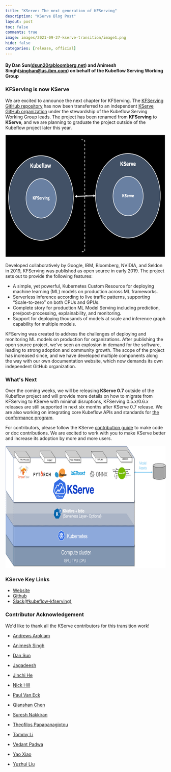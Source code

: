 ```yaml
---
title: "KServe: The next generation of KFServing"
description: "KServe Blog Post"
layout: post
toc: false
comments: true
image: images/2021-09-27-kserve-transition/image1.png
hide: false
categories: [release, official]
---
```


#### By **Dan Sun(dsun20@bloomberg.net)** and **Animesh Singh(singhan@us.ibm.com)** on behalf of the Kubeflow Serving Working Group

### **KFServing is now KServe**
We are excited to announce the next chapter for KFServing.
The [<u>KFServing GitHub repository</u>](https://github.com/kubeflow/kfserving) has now been transferred to an 
independent [<u>KServe GitHub organization</u>](https://github.com/kserve/kserve) under the stewardship of the Kubeflow Serving Working Group leads. 
The project has been renamed from **KFServing** to **KServe**, and we are planning to graduate the project outside of the Kubeflow project later this year.

<img src="/images/2021-09-27-kfserving-transition/image1.png" style="width:6.5in;height:4in" />

Developed collaboratively by Google, IBM, Bloomberg, NVIDIA, and Seldon in 2019, KFServing was published as open source in early 2019. 
The project sets out to provide the following features:
- A simple, yet powerful, Kubernetes Custom Resource for deploying machine learning (ML) models on production across ML frameworks.
- Serverless inference according to live traffic patterns, supporting “Scale-to-zero” on both CPUs and GPUs.
- Complete story for production ML Model Serving including prediction, pre/post-processing, explainability, and monitoring.
- Support for deploying thousands of models at scale and inference graph capability for multiple models.

KFServing was created to address the challenges of deploying and monitoring ML models on production for organizations.
After publishing the open source project, we’ve seen an explosion in demand for the software, leading to strong adoption and community growth.
The scope of the project has increased since, and we have developed multiple components along the way with our own documentation website,
which now demands its own independent GitHub organization.

### **What's Next**

Over the coming weeks, we will be releasing **KServe 0.7** outside of the Kubeflow project and will provide more details on how to migrate from KFServing to KServe with minimal disruptions,
KFServing 0.5.x/0.6.x releases are still supported in next six months after KServe 0.7 release. We are also working on integrating core Kubeflow APIs and standards for 
[the conformance program](https://docs.google.com/document/d/1a9ufoe_6DB1eSjpE9eK5nRBoH3ItoSkbPfxRA0AjPIc). 


For contributors, please follow the KServe [contribution guide](https://github.com/kserve/kserve/blob/master/CONTRIBUTING.md) to make code or doc contributions.
We are excited to work with you to make KServe better and increase its adoption by more and more users.

<img src="/images/2021-09-27-kfserving-transition/kserve.png" style="width:8in;height:4in" />

### **KServe Key Links**
- [<u>Website</u>](https://kserve.github.io/website/)
- [<u>Github</u>](https://github.com/kserve/kserve/)
- [<u>Slack(#kubeflow-kfserving)</u>](https://kubeflow.slack.com/join/shared_invite/zt-n73pfj05-l206djXlXk5qdQKs4o1Zkg#/) 

### **Contributor Acknowledgement**

We'd like to thank all the KServe contributors for this transition work!

-   [Andrews Arokiam](https://github.com/andyi2it)

-   [Animesh Singh](https://github.com/animeshsingh)

-   [Dan Sun](http://github.com/yuzisun)

-   [Jagadeesh](https://github.com/jagadeeshi2i)

-   [Jinchi He](https://github.com/jinchihe)

-   [Nick Hill](https://github.com/njhill)

-   [Paul Van Eck](https://github.com/pvaneck)

-   [Qianshan Chen](https://github.com/Iamlovingit)

-   [Suresh Nakkiran](https://github.com/Suresh-Nakkeran)

-   [Theofilos Papapanagiotou](https://github.com/theofpa)

-   [Tommy Li](https://github.com/Tomcli)

-   [Vedant Padwa](https://github.com/js-ts)

-   [Yao Xiao](https://github.com/PatrickXYS)

-   [Yuzhui Liu](https://github.com/yuzliu)

